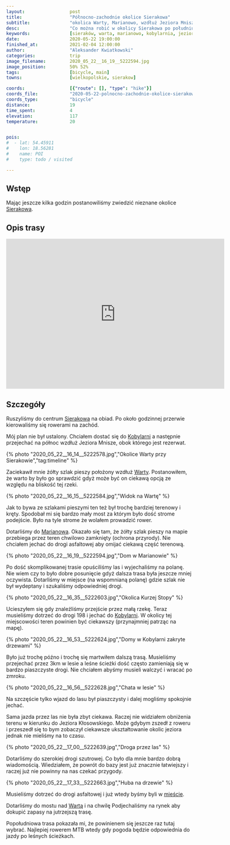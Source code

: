 ```yaml
---
layout:                 post
title:                  "Północno-zachodnie okolice Sierakowa"
subtitle:               "okolica Warty, Marianowo, wzdłuż Jeziora Mnisze i powrót przez Borowy Młyn"
desc:                   "Co można robić w okolicy Sierakowa po południu? Pokręcić się rowerem po okolicy. Wybraliśmy tereny które znalem najmniej gdyż nie miałem jeszcze okazji ich zwiedzić."
keywords:               [sieraków, warta, marianowo, kobylarnia, jezioro kłosowskie]
date:                   2020-05-22 19:00:00
finished_at:            2021-02-04 12:00:00
author:                 "Aleksander Kwiatkowski"
categories:             trip
image_filename:         2020_05_22__16_19__5222594.jpg
image_position:         50% 52%
tags:                   [bicycle, main]
towns:                  [wielkopolskie, sierakow]

coords:                 [{"route": [], "type": "hike"}]
coords_file:            "2020-05-22-polnocno-zachodnie-okolice-sierakowa.json"
coords_type:            "bicycle"
distance:               19
time_spent:             4
elevation:              117
temperature:            20


pois:
#  - lat: 54.45911
#    lon: 18.56281
#    name: POI
#    type: todo / visited

---
```


[wiki-sierakow]: https://pl.wikipedia.org/wiki/Sieraków
[wiki-kobylarnia]: https://pl.wikipedia.org/wiki/Kobylarnia_(wojew%C3%B3dztwo_wielkopolskie)
[wiki-warta]: https://pl.wikipedia.org/wiki/Warta
[wiki-marianowo]: https://pl.wikipedia.org/wiki/Marianowo_(Bucharzewo)

## Wstęp

Mając jeszcze kilka godzin postanowiliśmy zwiedzić nieznane
okolice [Sierakowa][wiki-sierakow].

## Opis trasy

<iframe height='405' width='590' frameborder='0' allowtransparency='true' scrolling='no' src='https://www.strava.com/activities/3505300658/embed/5910ade25a1b2f66a841e299810b7273c2738ab3'></iframe>

## Szczegóły

Ruszyliśmy do centrum [Sierakowa][wiki-sierakow] na obiad. Po około godzinnej
przerwie kierowaliśmy się rowerami na zachód.

Mój plan nie był ustalony. Chciałem dostać się do [Kobylarni][wiki-kobylarnia]
a następnie przejechać na północ wzdłuż Jeziora Mnisze, obok którego jest rezerwat.

{% photo "2020_05_22__16_14__5222578.jpg","Okolice Warty przy Sierakowie","tag:timeline" %}

Zaciekawił mnie żółty szlak pieszy położony wzdłuż
[Warty][wiki-warta]. Postanowiłem, że warto by było go sprawdzić
gdyż może być on ciekawą opcją ze względu na bliskość tej rzeki.

{% photo "2020_05_22__16_15__5222584.jpg","Widok na Wartę" %}

Jak to bywa ze szlakami pieszymi ten też był trochę bardziej terenowy i kręty.
Spodobał mi się bardzo mały most za którym było dość strome podejście.
Było na tyle strome że wolałem prowadzić rower.

Dotarliśmy do [Marianowa][wiki-marianowo]. Okazało się tam, że żółty szlak pieszy
na mapie przebiega przez teren chwilowo zamknięty (ochrona przyrody).
Nie chciałem jechać do drogi asfaltowej aby omijać ciekawą część terenową.

{% photo "2020_05_22__16_19__5222594.jpg","Dom w Marianowie" %}

Po dość skomplikowanej trasie opuściliśmy las i wyjechaliśmy na polanę.
Nie wiem czy to było dobre posunięcie gdyż dalsza trasa była jeszcze mniej oczywista.
Dotarliśmy w miejsce (na wspomnianą polanę) gdzie szlak nie był wydeptany i
szukaliśmy odpowiedniej drogi.

{% photo "2020_05_22__16_35__5222603.jpg","Okolica Kurzej Stopy" %}

Ucieszyłem się gdy znaleźliśmy przejście przez małą rzekę. Teraz musieliśmy
dotrzeć do drogi 198 i jechać do [Kobylarni][wiki-kobylarnia].
W okolicy tej miejscowości teren powinien być ciekawszy
(przynajmniej patrząc na mapę).

{% photo "2020_05_22__16_53__5222624.jpg","Domy w Kobylarni zakryte drzewami" %}

Było już trochę późno i trochę się martwiłem dalszą trasą. Musieliśmy
przejechać przez 3km w lesie a leśne ścieżki dość często zamieniają się w
bardzo piaszczyste drogi. Nie chciałem abyśmy musieli walczyć i wracać
po zmroku.

{% photo "2020_05_22__16_56__5222628.jpg","Chata w lesie" %}

Na szczęście tylko wjazd do lasu był piaszczysty i dalej mogliśmy spokojnie jechać.

Sama jazda przez las nie była zbyt ciekawa. Raczej nie widziałem
obniżenia terenu w kierunku do Jeziora Kłosowskiego. Może gdybym zszedł
z roweru i przeszedł się to bym zobaczył ciekawsze ukształtowanie okolic
jeziora jednak nie mieliśmy na to czasu.

{% photo "2020_05_22__17_00__5222639.jpg","Droga przez las" %}

Dotarliśmy do szerokiej drogi szutrowej. Co było dla mnie bardzo dobrą wiadomością.
Wiedziałem, że powrót do bazy jest już znacznie łatwiejszy
i raczej już nie powinny na nas czekać przygody.

{% photo "2020_05_22__17_33__5222663.jpg","Huba na drzewie" %}

Musieliśmy dotrzeć do drogi asfaltowej i już wtedy byśmy byli w
[mieście][wiki-sierakow].

Dotarliśmy do mostu nad [Wartą][wiki-warta] i na chwilę Podjechaliśmy
na rynek aby dokupić zapasy na jutrzejszą trasę.

Popołudniowa trasa pokazała mi, że powinienem się jeszcze raz tutaj wybrać.
Najlepiej rowerem MTB wtedy gdy pogoda będzie odpowiednia do jazdy po leśnych ścieżkach.

